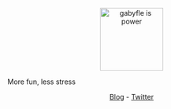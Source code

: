 <p align="center">
  <img src="https://github.com/gabyfle/gabyfle/blob/master/gabyfle.graph.png" width="128" alt="gabyfle is power">
</p>

More fun, less stress

<p align="center"><a href="https://blog.gabyfle.me">Blog</a> - <a href="https://twitter.com/gabyfle">Twitter</a></p>


